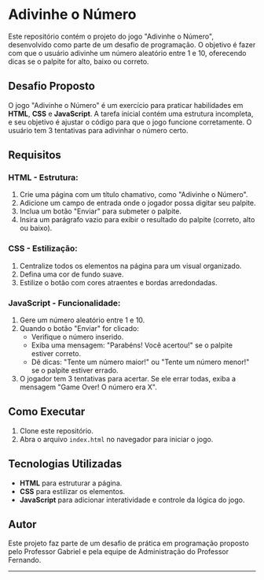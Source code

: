 

# Adivinhe o Número

Este repositório contém o projeto do jogo "Adivinhe o Número", desenvolvido como parte de um desafio de programação. O objetivo é fazer com que o usuário adivinhe um número aleatório entre 1 e 10, oferecendo dicas se o palpite for alto, baixo ou correto.

## Desafio Proposto

O jogo "Adivinhe o Número" é um exercício para praticar habilidades em **HTML**, **CSS** e **JavaScript**. A tarefa inicial contém uma estrutura incompleta, e seu objetivo é ajustar o código para que o jogo funcione corretamente. O usuário tem 3 tentativas para adivinhar o número certo.

## Requisitos

### HTML - Estrutura:

1. Crie uma página com um título chamativo, como "Adivinhe o Número".
2. Adicione um campo de entrada onde o jogador possa digitar seu palpite.
3. Inclua um botão "Enviar" para submeter o palpite.
4. Insira um parágrafo vazio para exibir o resultado do palpite (correto, alto ou baixo).

### CSS - Estilização:

1. Centralize todos os elementos na página para um visual organizado.
2. Defina uma cor de fundo suave.
3. Estilize o botão com cores atraentes e bordas arredondadas.

### JavaScript - Funcionalidade:

1. Gere um número aleatório entre 1 e 10.
2. Quando o botão "Enviar" for clicado:
   - Verifique o número inserido.
   - Exiba uma mensagem: "Parabéns! Você acertou!" se o palpite estiver correto.
   - Dê dicas: "Tente um número maior!" ou "Tente um número menor!" se o palpite estiver errado.
3. O jogador tem 3 tentativas para acertar. Se ele errar todas, exiba a mensagem "Game Over! O número era X".

## Como Executar

1. Clone este repositório.
2. Abra o arquivo `index.html` no navegador para iniciar o jogo.

## Tecnologias Utilizadas

- **HTML** para estruturar a página.
- **CSS** para estilizar os elementos.
- **JavaScript** para adicionar interatividade e controle da lógica do jogo.

## Autor

Este projeto faz parte de um desafio de prática em programação proposto pelo Professor Gabriel e pela equipe de Administração do Professor Fernando.

---
